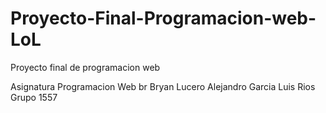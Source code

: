 # Proyecto-Final-Programacion-web-LoL
Proyecto final de programacion web

Asignatura Programacion Web
br
Bryan Lucero
Alejandro Garcia
Luis Rios 
Grupo 1557
